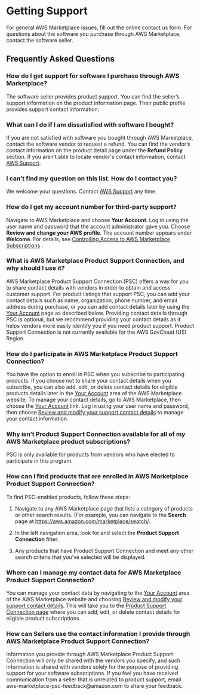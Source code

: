 # Getting Support<a name="buyer-support"></a>

 For general AWS Marketplace issues, fill out the online contact us form\. For questions about the software you purchase through AWS Marketplace, contact the software seller\. 

## Frequently Asked Questions<a name="buyer-getting-support-frequently-asked-questions"></a>

### How do I get support for software I purchase through AWS Marketplace?<a name="how-do-i-get-support-for-software-i-purchase-on-aws-marketplace"></a>

 The software seller provides product support\. You can find the seller’s support information on the product information page\. Their public profile provides support contact information\. 

### What can I do if I am dissatisfied with software I bought?<a name="what-can-i-do-if-i-am-dissatisfied-with-software-i-bought"></a>

 If you are not satisfied with software you bought through AWS Marketplace, contact the software vendor to request a refund\. You can find the vendor’s contact information on the product detail page under the **Refund Policy** section\. If you aren’t able to locate vendor's contact information, contact [AWS Support](https://aws.amazon.com/marketplace/help/contact-us)\.

### I can’t find my question on this list\. How do I contact you?<a name="i-cant-find-my-question-on-this-list.-how-do-i-contact-you"></a>

 We welcome your questions\. Contact [AWS Support](https://aws.amazon.com/marketplace/help/contact-us) any time\. 

### How do I get my account number for third\-party support?<a name="how-do-i-get-my-account-number-for-third-party-support"></a>

 Navigate to AWS Marketplace and choose **Your Account**\. Log in using the user name and password that the account administrator gave you\. Choose **Review and change your AWS profile**\. The account number appears under **Welcome**\. For details, see [Controlling Access to AWS Marketplace Subscriptions](ControllingAccessToAWSMarketplaceSubscriptions.md) \.

### What is AWS Marketplace Product Support Connection, and why should I use it?<a name="what-is-aws-marketplace-product-support-connection-and-why-should-i-use-it"></a>

 AWS Marketplace Product Support Connection \(PSC\) offers a way for you to share contact details with vendors in order to obtain and access customer support\. For product listings that support PSC, you can add your contact details such as name, organization, phone number, and email address during purchase, or you can add contact details later by using the [Your Account](https://aws.amazon.com/marketplace/account-management) page as described below\. Providing contact details through PSC is optional, but we recommend providing your contact details as it helps vendors more easily identify you if you need product support\. Product Support Connection is not currently available for the AWS GovCloud \(US\) Region\. 

### How do I participate in AWS Marketplace Product Support Connection?<a name="how-do-i-participate-in-aws-marketplace-product-support-connection"></a>

 You have the option to enroll in PSC when you subscribe to participating products\. If you choose not to share your contact details when you subscribe, you can also add, edit, or delete contact details for eligible products details later in the [Your Account](https://aws.amazon.com/marketplace/account-management) area of the AWS Marketplace website\. To manage your contact details, go to AWS Marketplace, then choose the [Your Account](https://aws.amazon.com/marketplace/account-management) link\. Log in using your user name and password, then choose [Review and modify your support contact details](https://aws.amazon.com/marketplace/support-contacts) to manage your contact information\. 

### Why isn’t Product Support Connection available for all of my AWS Marketplace product subscriptions?<a name="why-isnt-product-support-connection-available-for-all-of-my-aws-marketplace-product-subscriptions"></a>

 PSC is only available for products from vendors who have elected to participate in this program\. 

### How can I find products that are enrolled in AWS Marketplace Product Support Connection?<a name="how-can-i-find-products-that-are-enrolled-in-aws-marketplace-product-support-connection"></a>

 To find PSC\-enabled products, follow these steps: 

1.  Navigate to any AWS Marketplace page that lists a category of products or other search results\. \(For example, you can navigate to the **Search** page at [https://aws\.amazon\.com/marketplace/search/](https://aws.amazon.com/marketplace/search/)\. 

1.  In the left navigation area, look for and select the **Product Support Connection** filter\. 

1.  Any products that have Product Support Connection and meet any other search criteria that you’ve selected will be displayed\. 

### Where can I manage my contact data for AWS Marketplace Product Support Connection?<a name="where-can-i-manage-my-contact-data-for-aws-marketplace-product-support-connection"></a>

 You can manage your contact data by navigating to the [Your Account](https://aws.amazon.com/marketplace/account-management) area of the AWS Marketplace website and choosing [Review and modify your support contact details](https://aws.amazon.com/marketplace/support-contacts)\. This will take you to the [Product Support Connection page](https://aws.amazon.com/marketplace/support-contacts) where you can add, edit, or delete contact details for eligible product subscriptions\. 

### How can Sellers use the contact information I provide through AWS Marketplace Product Support Connection?<a name="how-can-sellers-use-the-contact-information-i-provide-through-aws-marketplace-product-support-connection"></a>

 Information you provide through AWS Marketplace Product Support Connection will only be shared with the vendors you specify, and such information is shared with vendors solely for the purpose of providing support for your software subscriptions\. If you feel you have received communication from a seller that is unrelated to product support, email aws\-marketplace\-psc\-feedback@amazon\.com to share your feedback\. 